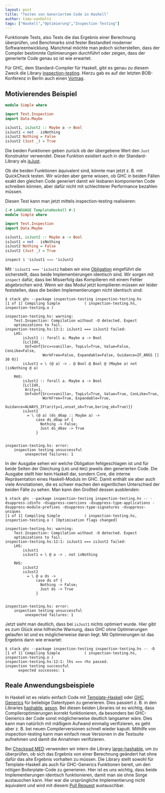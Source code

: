 ```yaml
---
layout: post
title: "Testen von Generiertem Code in Haskell"
author: timo-vonholtz
tags: ["Haskell","Optimierung","Inspection Testing"]
---
```


Funktionale Tests, also Tests die das Ergebnis einer Berechnung überprüfen, und Benchmarks sind fester Bestandteil moderner Softwareentwicklung. Manchmal möchte man jedoch sicherstellen, dass der Compiler bestimmte Optimierungen durchführt oder zeigen, dass der generierte Code genau so ist wie erwartet.

Für GHC, dem Standard-Compiler für Haskell, gibt es genau zu diesem Zweck die Library [inspection-testing](https://github.com/nomeata/inspection-testing). Hierzu gab es auf der letzten BOB-Konferenz in Berlin auch einen [Vortrag](https://bobkonf.de/2019/breitner.html).

## Motivierendes Beispiel

```haskell
module Simple where

import Test.Inspection
import Data.Maybe

isJust1, isJust2 :: Maybe a -> Bool
isJust1 = not . isNothing
isJust2 Nothing = False
isJust2 (Just _) = True
```

Die beiden Funktionen geben zurück ob der übergebene Wert den `Just` Konstruktor verwendet. Diese Funktion existiert auch in der Standard-Library als [isJust](https://www.stackage.org/haddock/lts-13.18/base-4.12.0.0/Data-Maybe.html#v:isJust).

Ob die beiden Funktionen äquivalent sind, könnte man jetzt z. B. mit QuickCheck testen. Wir würden aber gerne wissen, ob GHC in beiden Fällen exakt den gleichen Code generiert damit wir lesbaren komponierten Code schreiben können, aber dafür nicht mit schlechterer Performance bezahlen müssen.

Diesen Test kann man jetzt mittels inspection-testing realisieren:

```haskell
{-# LANGUAGE TemplateHaskell #-}
module Simple where

import Test.Inspection
import Data.Maybe

isJust1, isJust2 :: Maybe a -> Bool
isJust1 = not . isNothing
isJust2 Nothing = False
isJust2 (Just _) = True

inspect $ 'isJust1 === 'isJust2
```

Mit `'isJust1 === 'isJust2` haben wir eine [Obligation](https://hackage.haskell.org/package/inspection-testing-0.4.1.2/docs/Test-Inspection.html#t:Obligation) eingeführt die sicherstellt, dass beide Implementierungen identisch sind. Wir sorgen mit `inspect` dafür, dass bei Misserfolg das Kompilieren mit einem Fehler abgebrochen wird. Wenn wir das Modul jetzt kompilieren müssen wir leider feststellen, dass die beiden Implementierungen nicht identisch sind:

```
$ stack ghc --package inspection-testing inspection-testing.hs
[1 of 1] Compiling Simple           ( inspection-testing.hs, inspection-testing.o )

inspection-testing.hs: warning:
    Test.Inspection: Compilation without -O detected. Expect
    optimizations to fail.
inspection-testing.hs:13:1: isJust1 === isJust2 failed:
    LHS:
        isJust1 :: forall a. Maybe a -> Bool
        [LclIdX,
         Unf=Unf{Src=<vanilla>, TopLvl=True, Value=False, ConLike=False,
                 WorkFree=False, Expandable=False, Guidance=IF_ARGS [] 30 0}]
        isJust1 = \ (@ a) -> . @ Bool @ Bool @ (Maybe a) not (isNothing @ a)
        
    RHS:
        isJust2 :: forall a. Maybe a -> Bool
        [LclIdX,
         Arity=1,
         Unf=Unf{Src=<vanilla>, TopLvl=True, Value=True, ConLike=True,
                 WorkFree=True, Expandable=True,
                 Guidance=ALWAYS_IF(arity=1,unsat_ok=True,boring_ok=True)}]
        isJust2
          = \ (@ a) (ds_d6ap :: Maybe a) ->
              case ds_d6ap of {
                Nothing -> False;
                Just ds_d6av -> True
              }
        

inspection-testing.hs: error:
    inspection testing unsuccessful
         unexpected failures: 1
```

In der Ausgabe sehen wir welche Obligation fehlgeschlagen ist und für beide Seiten der Gleichung (`LHS` und `RHS`) jeweils den generierten Code. Die Ausgabe stellt hier kein Haskell dar, sondern Core, die interne Repräsentation eines Haskell-Moduls im GHC. Damit enthält sie aber auch viele Annotationen, die es schwer machen den eigentlichen Unterschied der beiden Fälle zu sehen. Man kann den Großteil dessen ausblenden:

```
$ stack ghc --package inspection-testing inspection-testing.hs -- -dsuppress-idinfo -dsuppress-coercions -dsuppress-type-applications -dsuppress-module-prefixes -dsuppress-type-signatures -dsuppress-uniques
[1 of 1] Compiling Simple           ( inspection-testing.hs, inspection-testing.o ) [Optimisation flags changed]

inspection-testing.hs: warning:
    Test.Inspection: Compilation without -O detected. Expect
    optimizations to fail.
inspection-testing.hs:12:1: isJust1 === isJust2 failed:
    LHS:
        isJust1
        isJust1 = \ @ a -> . not isNothing
        
    RHS:
        isJust2
        isJust2
          = \ @ a ds ->
              case ds of {
                Nothing -> False;
                Just ds -> True
              }
        

inspection-testing.hs: error:
    inspection testing unsuccessful
         unexpected failures: 1
```

Jetzt sieht man deutlich, dass bei `isJust1` nichts optimiert wurde. Hier gibt es zum Glück eine hilfreiche Warnung, dass GHC ohne Optimierungen gelaufen ist und es möglicherweise daran liegt. Mit Optimierungen ist das Ergebnis dann wie erwartet:

```
$ stack ghc --package inspection-testing inspection-testing.hs -- -O
[1 of 1] Compiling Simple           ( inspection-testing.hs, inspection-testing.o )
inspection-testing.hs:12:1: lhs === rhs passed.
inspection testing successful
      expected successes: 1
```

## Reale Anwendungsbeispiele

In Haskell ist es relativ einfach Code mit [Template-Haskell](https://wiki.haskell.org/Template_Haskell) oder [GHC Generics](https://wiki.haskell.org/GHC.Generics) für beliebige Datentypen zu generieren. Dies passiert z. B. in den Libraries [hashable](https://github.com/tibbe/hashable), [aeson](https://github.com/bos/aeson). Bei diesen beiden Libraries ist es wichtig, dass Compileroptimierungen korrekt funktionieren, da besonders bei GHC-Genierics der Code sonst möglicherweise deutlich langsamer wäre. Dies kann man natürlich mit mäßigem Aufwand einmalig verifizieren, es geht aber z. B. bei neuen Compilerversionen schnell wieder kaputt. Mithilfe von inspection-testing kann man einfach neue Versionen in die Testsuite aufnehmen und damit die Annahmen verifizieren.

Bei [Checkpad MED](https://www.checkpad.de/) verwenden wir intern die Library [large-hashable](https://github.com/factisresearch/large-hashable), um zu überprüfen, ob sich das Ergebnis von einer Berechnung geändert hat ohne dafür das alte Ergebnis vorhalten zu müssen. Die Library stellt sowohl für Template-Haskell als auch für GHC-Generics Funktionen bereit, um den nötigen Boilerplate-Code zu generieren. Hier ist es uns wichtig, dass beide Implementierungen identisch funktionieren, damit man sie ohne Sorge austauschen kann. Hier war die ursprüngliche Implementierung nicht äquivalent und wird mit diesem [Pull Request](https://github.com/factisresearch/large-hashable/pull/14) austauschbar.

